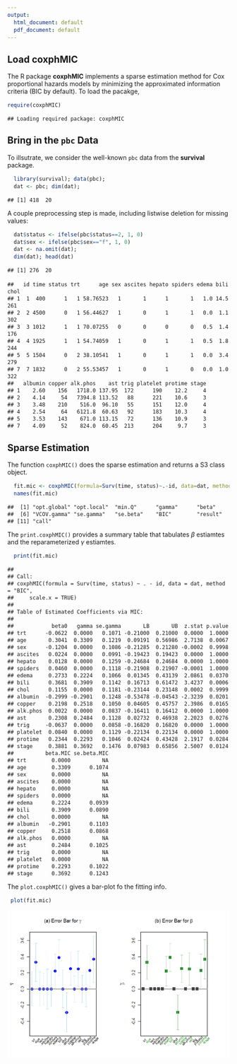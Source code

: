 ```yaml
---
output:
  html_document: default
  pdf_document: default
---
```

Load **coxphMIC**
-----------------

The R package **coxphMIC** implements a sparse estimation method for Cox proportional hazards models by minimizing the approximated information criteria (BIC by default). To load the pacakge,

``` r
require(coxphMIC)
```

    ## Loading required package: coxphMIC

Bring in the `pbc` Data
-----------------------

To illsutrate, we consider the well-known `pbc` data from the **survival** package.

``` r
  library(survival); data(pbc);
  dat <- pbc; dim(dat);
```

    ## [1] 418  20

A couple preprocessing step is made, including listwise deletion for missing values:

``` r
  dat$status <- ifelse(pbc$status==2, 1, 0)
  dat$sex <- ifelse(pbc$sex=="f", 1, 0)
  dat <- na.omit(dat);
  dim(dat); head(dat)
```

    ## [1] 276  20

    ##   id time status trt      age sex ascites hepato spiders edema bili chol
    ## 1  1  400      1   1 58.76523   1       1      1       1   1.0 14.5  261
    ## 2  2 4500      0   1 56.44627   1       0      1       1   0.0  1.1  302
    ## 3  3 1012      1   1 70.07255   0       0      0       0   0.5  1.4  176
    ## 4  4 1925      1   1 54.74059   1       0      1       1   0.5  1.8  244
    ## 5  5 1504      0   2 38.10541   1       0      1       1   0.0  3.4  279
    ## 7  7 1832      0   2 55.53457   1       0      1       0   0.0  1.0  322
    ##   albumin copper alk.phos    ast trig platelet protime stage
    ## 1    2.60    156   1718.0 137.95  172      190    12.2     4
    ## 2    4.14     54   7394.8 113.52   88      221    10.6     3
    ## 3    3.48    210    516.0  96.10   55      151    12.0     4
    ## 4    2.54     64   6121.8  60.63   92      183    10.3     4
    ## 5    3.53    143    671.0 113.15   72      136    10.9     3
    ## 7    4.09     52    824.0  60.45  213      204     9.7     3

Sparse Estimation
-----------------

The function `coxphMIC()` does the sparse estimation and returns a S3 class object.

``` r
  fit.mic <- coxphMIC(formula=Surv(time, status)~.-id, data=dat, method="BIC", scale.x=TRUE)
  names(fit.mic)
```

    ##  [1] "opt.global" "opt.local"  "min.Q"      "gamma"      "beta"      
    ##  [6] "VCOV.gamma" "se.gamma"   "se.beta"    "BIC"        "result"    
    ## [11] "call"

The `print.coxphMIC()` provides a summary table that tabulates *β* estiamtes and the reparameterized *γ* estiamtes.

``` r
  print(fit.mic)
```

    ## 
    ## Call:
    ## coxphMIC(formula = Surv(time, status) ~ . - id, data = dat, method = "BIC", 
    ##     scale.x = TRUE)
    ## 
    ## Table of Estimated Coefficients via MIC:
    ## 
    ##            beta0   gamma se.gamma       LB       UB  z.stat p.value
    ## trt      -0.0622  0.0000   0.1071 -0.21000  0.21000  0.0000  1.0000
    ## age       0.3041  0.3309   0.1219  0.09191  0.56986  2.7138  0.0067
    ## sex      -0.1204  0.0000   0.1086 -0.21285  0.21280 -0.0002  0.9998
    ## ascites   0.0224  0.0000   0.0991 -0.19423  0.19423  0.0000  1.0000
    ## hepato    0.0128  0.0000   0.1259 -0.24684  0.24684  0.0000  1.0000
    ## spiders   0.0460  0.0000   0.1118 -0.21908  0.21907 -0.0001  1.0000
    ## edema     0.2733  0.2224   0.1066  0.01345  0.43139  2.0861  0.0370
    ## bili      0.3681  0.3909   0.1142  0.16713  0.61472  3.4237  0.0006
    ## chol      0.1155  0.0000   0.1181 -0.23144  0.23148  0.0002  0.9999
    ## albumin  -0.2999 -0.2901   0.1248 -0.53478 -0.04543 -2.3239  0.0201
    ## copper    0.2198  0.2518   0.1050  0.04605  0.45757  2.3986  0.0165
    ## alk.phos  0.0022  0.0000   0.0837 -0.16411  0.16412  0.0000  1.0000
    ## ast       0.2308  0.2484   0.1128  0.02732  0.46938  2.2023  0.0276
    ## trig     -0.0637  0.0000   0.0858 -0.16820  0.16820  0.0000  1.0000
    ## platelet  0.0840  0.0000   0.1129 -0.22134  0.22134  0.0000  1.0000
    ## protime   0.2344  0.2293   0.1046  0.02424  0.43428  2.1917  0.0284
    ## stage     0.3881  0.3692   0.1476  0.07983  0.65856  2.5007  0.0124
    ##          beta.MIC se.beta.MIC
    ## trt        0.0000          NA
    ## age        0.3309      0.1074
    ## sex        0.0000          NA
    ## ascites    0.0000          NA
    ## hepato     0.0000          NA
    ## spiders    0.0000          NA
    ## edema      0.2224      0.0939
    ## bili       0.3909      0.0890
    ## chol       0.0000          NA
    ## albumin   -0.2901      0.1103
    ## copper     0.2518      0.0868
    ## alk.phos   0.0000          NA
    ## ast        0.2484      0.1025
    ## trig       0.0000          NA
    ## platelet   0.0000          NA
    ## protime    0.2293      0.1022
    ## stage      0.3692      0.1243

The `plot.coxphMIC()` gives a bar-plot fo the fitting info.

``` r
 plot(fit.mic)
```

![](man/figures/unnamed-chunk-5-1.png)
